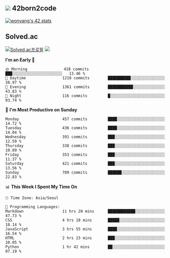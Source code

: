 
## <img src="https://img.shields.io/badge/-000000?style=flat&logo=42&logoColor=white"> 42born2code
<!--[![wonyang's 42 stats](https://badge42.vercel.app/api/v2/cl5nhe5b6007809kydha7ht42/stats?cursusId=21&coalitionId=88)](https://profile.intra.42.fr/users/wonyang)-->

[![wonyang's 42 stats](https://badge.mediaplus.ma/starryblue/wonyang?1337Badge=off&UM6P=off)](https://github.com/oakoudad/badge42)

## Solved.ac
[![Solved.ac프로필](http://mazassumnida.wtf/api/v2/generate_badge?boj=bennyws)](https://solved.ac/bennyws)
<a href="https://solved.ac/bennyws"><img src="http://mazandi.herokuapp.com/api?handle=bennyws&theme=cold"/></a>

<!--START_SECTION:waka-->
**I'm an Early 🐤** 

```text
🌞 Morning                418 commits         ███░░░░░░░░░░░░░░░░░░░░░░   13.46 % 
🌆 Daytime                1210 commits        ██████████░░░░░░░░░░░░░░░   38.97 % 
🌃 Evening                1361 commits        ███████████░░░░░░░░░░░░░░   43.83 % 
🌙 Night                  116 commits         █░░░░░░░░░░░░░░░░░░░░░░░░   03.74 % 
```
📅 **I'm Most Productive on Sunday** 

```text
Monday                   457 commits         ████░░░░░░░░░░░░░░░░░░░░░   14.72 % 
Tuesday                  436 commits         ████░░░░░░░░░░░░░░░░░░░░░   14.04 % 
Wednesday                391 commits         ███░░░░░░░░░░░░░░░░░░░░░░   12.59 % 
Thursday                 338 commits         ███░░░░░░░░░░░░░░░░░░░░░░   10.89 % 
Friday                   353 commits         ███░░░░░░░░░░░░░░░░░░░░░░   11.37 % 
Saturday                 421 commits         ███░░░░░░░░░░░░░░░░░░░░░░   13.56 % 
Sunday                   709 commits         ██████░░░░░░░░░░░░░░░░░░░   22.83 % 
```


📊 **This Week I Spent My Time On** 

```text
🕑︎ Time Zone: Asia/Seoul

💬 Programming Languages: 
Markdown                 11 hrs 20 mins      ████████████░░░░░░░░░░░░░   47.73 % 
CSS                      4 hrs 18 mins       █████░░░░░░░░░░░░░░░░░░░░   18.14 % 
JavaScript               3 hrs 55 mins       ████░░░░░░░░░░░░░░░░░░░░░   16.54 % 
HTML                     2 hrs 23 mins       ███░░░░░░░░░░░░░░░░░░░░░░   10.05 % 
Python                   1 hr 42 mins        ██░░░░░░░░░░░░░░░░░░░░░░░   07.19 % 
```


<!--END_SECTION:waka-->
